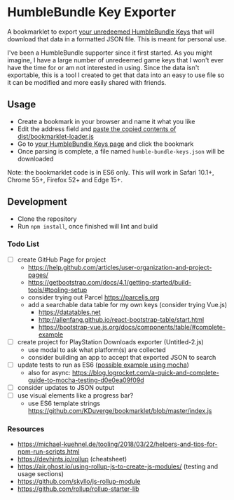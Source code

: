 # HumbleBundle Key Exporter

A bookmarklet to export [your unredeemed HumbleBundle Keys](https://www.humblebundle.com/home/keys) that will download that data in a formatted JSON file. This is meant for personal use.

I've been a HumbleBundle supporter since it first started. As you might imagine, I have a large number of unredeemed game keys that I won't ever have the time for or am not interested in using. Since the data isn't exportable, this is a tool I created to get that data into an easy to use file so it can be modified and more easily shared with friends.

## Usage

- Create a bookmark in your browser and name it what you like
- Edit the address field and [paste the copied contents of dist/bookmarklet-loader.js](https://raw.githubusercontent.com/javierjulio/humble-bundle-key-exporter/master/dist/bookmarklet-loader.js)
- Go to [your HumbleBundle Keys page](https://www.humblebundle.com/home/keys) and click the bookmark
- Once parsing is complete, a file named `humble-bundle-keys.json` will be downloaded

Note: the bookmarklet code is in ES6 only. This will work in Safari 10.1+, Chrome 55+, Firefox 52+ and Edge 15+.

## Development

- Clone the repository
- Run `npm install`, once finished will lint and build

### Todo List

- [ ] create GitHub Page for project
  - https://help.github.com/articles/user-organization-and-project-pages/
  - https://getbootstrap.com/docs/4.1/getting-started/build-tools/#tooling-setup
  - consider trying out Parcel https://parceljs.org
  - add a searchable data table for my own keys (consider trying Vue.js)
    - https://datatables.net
    - http://allenfang.github.io/react-bootstrap-table/start.html
    - https://bootstrap-vue.js.org/docs/components/table/#complete-example
- [ ] create project for PlayStation Downloads exporter (Untitled-2.js)
  - use modal to ask what platform(s) are collected
  - consider building an app to accept that exported JSON to search
- [ ] update tests to run as ES6 ([possible example using mocha](https://medium.com/dailyjs/running-mocha-tests-as-native-es6-modules-in-a-browser-882373f2ecb0))
  - also for async: https://blog.logrocket.com/a-quick-and-complete-guide-to-mocha-testing-d0e0ea09f09d
- [ ] consider updates to JSON output
- [ ] use visual elements like a progress bar?
  - use ES6 template strings https://github.com/KDuverge/bookmarklet/blob/master/index.js

### Resources

- https://michael-kuehnel.de/tooling/2018/03/22/helpers-and-tips-for-npm-run-scripts.html
- https://devhints.io/rollup (cheatsheet)
- https://air.ghost.io/using-rollup-js-to-create-js-modules/ (testing and usage sections)
- https://github.com/skyllo/js-rollup-module
- https://github.com/rollup/rollup-starter-lib

